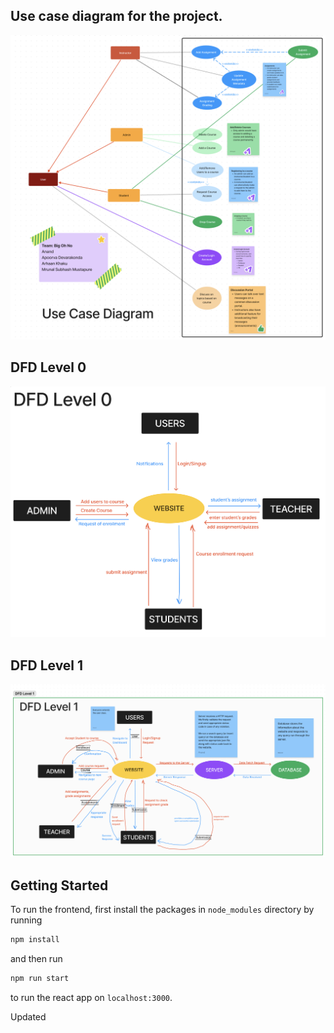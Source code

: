## Use case diagram for the project.

<a href = "https://www.figma.com/file/QlaRz1jaZd1k4zcDKb3YAw/Scrum-1?type=whiteboard&node-id=0%3A1&t=lrhsB0OkQFoYY4I1-1">
<img src="./images/use_case_upd.png">
</a>


 ## DFD Level 0
<img src="./images/DFD_Img.png">

## DFD Level 1

<img src="./images/DFD1upd.png">

## Getting Started
To run the frontend, first install the packages in `node_modules` directory by running
```sh
npm install
```
and then run
```sh
npm run start
```
to run the react app on `localhost:3000`.

Updated
